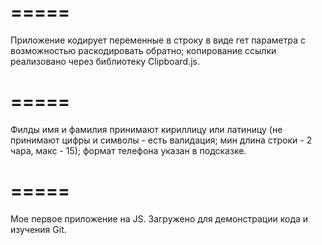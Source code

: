 # =====
Приложение кодирует переменные в строку в виде гет параметра с возможностью раскодировать обратно; копирование ссылки реализовано через библиотеку Clipboard.js.
# =====
Филды имя и фамилия принимают кириллицу или латиницу (не принимают цифры и символы - есть валидация; мин длина строки - 2 чара, макс - 15); формат телефона указан в подсказке.
# =====
Мое первое приложение на JS. Загружено для демонстрации кода и изучения Git.
